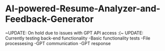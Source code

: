 # AI-powered-Resume-Analyzer-and-Feedback-Generator
~UPDATE: On hold due to issues with GPT API access :(~
UPDATE: Currently testing back-end functionality
  -Basic functionality tests
  -File processesing
  -GPT communication
  -GPT response
